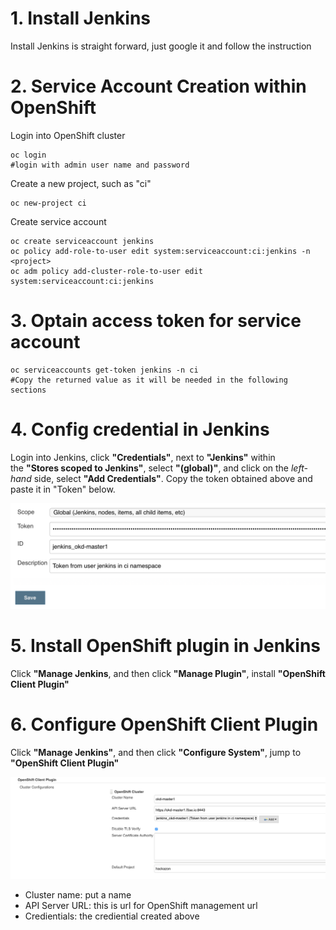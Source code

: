 # 1. Install Jenkins
Install Jenkins is straight forward, just google it and follow the instruction

# 2. Service Account Creation within OpenShift
Login into OpenShift cluster

	oc login
	#login with admin user name and password

Create a new project, such as "ci"	
	
	oc new-project ci

Create service account

	oc create serviceaccount jenkins
	oc policy add-role-to-user edit system:serviceaccount:ci:jenkins -n <project>
	oc adm policy add-cluster-role-to-user edit system:serviceaccount:ci:jenkins

# 3. Optain access token for service account
	
	oc serviceaccounts get-token jenkins -n ci
	#Copy the returned value as it will be needed in the following sections

# 4. Config credential in Jenkins

Login into Jenkins, click **"Credentials"**, next to **"Jenkins"** within the **"Stores scoped to Jenkins"**, select **"(global)"**, and click on the *left-hand* side, select **"Add Credentials"**. Copy the token obtained above and paste it in "Token" below.

![](https://github.com/cjunwchen/jekins-okd311/blob/master/images/jenkins-okd311.png)
 
# 5. Install OpenShift plugin in Jenkins

Click **"Manage Jenkins**, and then click **"Manage Plugin"**, install **"OpenShift Client Plugin"**

# 6. Configure OpenShift Client Plugin

Click **"Manage Jenkins"**, and then click **"Configure System"**, jump to **"OpenShift Client Plugin"**

![](https://github.com/cjunwchen/jekins-okd311/blob/master/images/jenkins-okd-plugin.png)
- Cluster name: put a name
- API Server URL: this is url for OpenShift management url
- Credientials: the crediential created above







  

